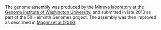 [//]: # (Created by ./bin/manage_files.pl from ./species/Ancylostoma_ceylanicum/PRJNA72583/Ancylostoma_ceylanicum_PRJNA72583.assembly.html on Thu Jun 11 13:43:15 2020)
The genome assembly was produced by the [Mitreva laboratory at the Genome Institute of Washington University](http://genome.wustl.edu/people/groups/detail/mitreva-lab/), and submitted in late 2013 as part of the 50 Helminth Genomes project. The assembly was then improved as described in [Magrini et al (2018)](https://pubmed.ncbi.nlm.nih.gov/29495964/).
